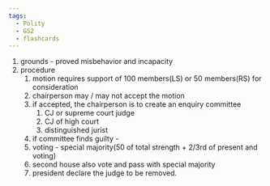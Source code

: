 ```yaml
---
tags:
  - Polity
  - GS2
  - flashcards
---
```

1. grounds - proved misbehavior  and incapacity
2. procedure
	1. motion requires support of 100 members(LS) or 50 members(RS) for consideration
	2. chairperson may / may not accept the motion
	3. if accepted, the chairperson is to create an enquiry committee
		1. CJ or supreme court judge
		2. CJ of high court
		3. distinguished jurist
	4. if committee finds guilty - 
	5. voting  - special majority(50 of total strength + 2/3rd of present and voting)
	6. second house also vote and pass with special majority
	7. president declare the judge to be removed.
